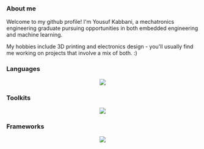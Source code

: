 ### About me

Welcome to my github profile! I'm Yousuf Kabbani, a mechatronics engineering graduate pursuing opportunities in both embedded engineering and machine learning.

My hobbies include 3D printing and electronics design - you'll usually find me working on projects that involve a mix of both. :)

### Languages

<p align="center">
  <a href="https://skillicons.dev">
    <img src="https://skillicons.dev/icons?i=c,cpp,cs,py,html,css,latex,bash" />
  </a>
</p>

### Toolkits

<p align="center">
  <a href="https://skillicons.dev">
    <img src="https://skillicons.dev/icons?i=arduino,raspberrypi,linux,github,gitlab,visualstudio,vscode" />
  </a>
</p>

### Frameworks

<p align="center">
  <a href="https://skillicons.dev">
    <img src="https://skillicons.dev/icons?i=tensorflow,pytorch,matlab,docker" />
  </a>
</p>

